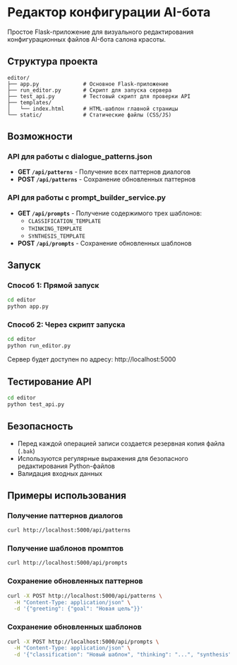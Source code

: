 # Редактор конфигурации AI-бота

Простое Flask-приложение для визуального редактирования конфигурационных файлов AI-бота салона красоты.

## Структура проекта

```
editor/
├── app.py              # Основное Flask-приложение
├── run_editor.py       # Скрипт для запуска сервера
├── test_api.py         # Тестовый скрипт для проверки API
├── templates/
│   └── index.html      # HTML-шаблон главной страницы
└── static/             # Статические файлы (CSS/JS)
```

## Возможности

### API для работы с dialogue_patterns.json

- **GET `/api/patterns`** - Получение всех паттернов диалогов
- **POST `/api/patterns`** - Сохранение обновленных паттернов

### API для работы с prompt_builder_service.py

- **GET `/api/prompts`** - Получение содержимого трех шаблонов:
  - `CLASSIFICATION_TEMPLATE`
  - `THINKING_TEMPLATE` 
  - `SYNTHESIS_TEMPLATE`
- **POST `/api/prompts`** - Сохранение обновленных шаблонов

## Запуск

### Способ 1: Прямой запуск
```bash
cd editor
python app.py
```

### Способ 2: Через скрипт запуска
```bash
cd editor
python run_editor.py
```

Сервер будет доступен по адресу: http://localhost:5000

## Тестирование API

```bash
cd editor
python test_api.py
```

## Безопасность

- Перед каждой операцией записи создается резервная копия файла (`.bak`)
- Используются регулярные выражения для безопасного редактирования Python-файлов
- Валидация входных данных

## Примеры использования

### Получение паттернов диалогов
```bash
curl http://localhost:5000/api/patterns
```

### Получение шаблонов промптов
```bash
curl http://localhost:5000/api/prompts
```

### Сохранение обновленных паттернов
```bash
curl -X POST http://localhost:5000/api/patterns \
  -H "Content-Type: application/json" \
  -d '{"greeting": {"goal": "Новая цель"}}'
```

### Сохранение обновленных шаблонов
```bash
curl -X POST http://localhost:5000/api/prompts \
  -H "Content-Type: application/json" \
  -d '{"classification": "Новый шаблон", "thinking": "...", "synthesis": "..."}'
```

